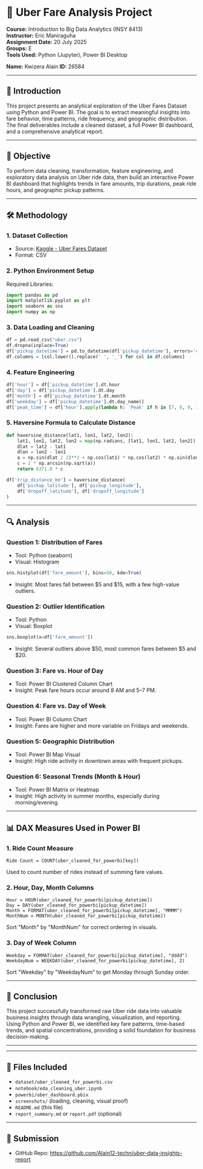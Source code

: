 # 🚖 Uber Fare Analysis Project

**Course:** Introduction to Big Data Analytics (INSY 8413)  
**Instructor:** Eric Maniraguha  
**Assignment Date:** 20 July 2025  
**Groups:** E  
**Tools Used:** Python (Jupyter), Power BI Desktop  

**Name:**  Kwizera Alain
**ID:**  26584

---

## 📌 Introduction
This project presents an analytical exploration of the Uber Fares Dataset using Python and Power BI. The goal is to extract meaningful insights into fare behavior, time patterns, ride frequency, and geographic distribution. The final deliverables include a cleaned dataset, a full Power BI dashboard, and a comprehensive analytical report. 

---

## 🌟 Objective
To perform data cleaning, transformation, feature engineering, and exploratory data analysis on Uber ride data, then build an interactive Power BI dashboard that highlights trends in fare amounts, trip durations, peak ride hours, and geographic pickup patterns.

---

## 🛠️ Methodology

### 1. Dataset Collection
- Source: [Kaggle - Uber Fares Dataset](https://www.kaggle.com/datasets/yasserh/uber-fares-dataset)
- Format: CSV

### 2. Python Environment Setup
Required Libraries:
```python
import pandas as pd
import matplotlib.pyplot as plt
import seaborn as sns
import numpy as np
```

### 3. Data Loading and Cleaning
```python
df = pd.read_csv("uber.csv")
df.dropna(inplace=True)
df['pickup_datetime'] = pd.to_datetime(df['pickup_datetime'], errors='coerce')
df.columns = [col.lower().replace(' ', '_') for col in df.columns]
```

### 4. Feature Engineering
```python
df['hour'] = df['pickup_datetime'].dt.hour
df['day'] = df['pickup_datetime'].dt.day
df['month'] = df['pickup_datetime'].dt.month
df['weekday'] = df['pickup_datetime'].dt.day_name()
df['peak_time'] = df['hour'].apply(lambda h: 'Peak' if h in [7, 8, 9, 17, 18, 19] else 'Off-Peak')
```

### 5. Haversine Formula to Calculate Distance
```python
def haversine_distance(lat1, lon1, lat2, lon2):
    lat1, lon1, lat2, lon2 = map(np.radians, [lat1, lon1, lat2, lon2])
    dlat = lat2 - lat1
    dlon = lon2 - lon1
    a = np.sin(dlat / 2)**2 + np.cos(lat1) * np.cos(lat2) * np.sin(dlon / 2)**2
    c = 2 * np.arcsin(np.sqrt(a))
    return 6371.0 * c

df['trip_distance_km'] = haversine_distance(
    df['pickup_latitude'], df['pickup_longitude'],
    df['dropoff_latitude'], df['dropoff_longitude']
)
```

---

## 🔍 Analysis

### Question 1: Distribution of Fares
- Tool: Python (seaborn)
- Visual: Histogram
```python
sns.histplot(df['fare_amount'], bins=50, kde=True)
```
- Insight: Most fares fall between $5 and $15, with a few high-value outliers.

### Question 2: Outlier Identification
- Tool: Python
- Visual: Boxplot
```python
sns.boxplot(x=df['fare_amount'])
```
- Insight: Several outliers above $50, most common fares between $5 and $20.

### Question 3: Fare vs. Hour of Day
- Tool: Power BI Clustered Column Chart
- Insight: Peak fare hours occur around 8 AM and 5–7 PM.

### Question 4: Fare vs. Day of Week
- Tool: Power BI Column Chart
- Insight: Fares are higher and more variable on Fridays and weekends.

### Question 5: Geographic Distribution
- Tool: Power BI Map Visual
- Insight: High ride activity in downtown areas with frequent pickups.

### Question 6: Seasonal Trends (Month & Hour)
- Tool: Power BI Matrix or Heatmap
- Insight: High activity in summer months, especially during morning/evening.

---

## 📊 DAX Measures Used in Power BI

### 1. Ride Count Measure
```DAX
Ride Count = COUNT(uber_cleaned_for_powerbi[key])
```
Used to count number of rides instead of summing fare values.

### 2. Hour, Day, Month Columns
```DAX
Hour = HOUR(uber_cleaned_for_powerbi[pickup_datetime])
Day = DAY(uber_cleaned_for_powerbi[pickup_datetime])
Month = FORMAT(uber_cleaned_for_powerbi[pickup_datetime], "MMMM")
MonthNum = MONTH(uber_cleaned_for_powerbi[pickup_datetime])
```
Sort "Month" by "MonthNum" for correct ordering in visuals.

### 3. Day of Week Column
```DAX
Weekday = FORMAT(uber_cleaned_for_powerbi[pickup_datetime], "dddd")
WeekdayNum = WEEKDAY(uber_cleaned_for_powerbi[pickup_datetime], 2)
```
Sort "Weekday" by "WeekdayNum" to get Monday through Sunday order.

---

## 🧠 Conclusion
This project successfully transformed raw Uber ride data into valuable business insights through data wrangling, visualization, and reporting. Using Python and Power BI, we identified key fare patterns, time-based trends, and spatial concentrations, providing a solid foundation for business decision-making.

---



---

## 📂 Files Included
- `dataset/uber_cleaned_for_powerbi.csv`
- `notebook/eda_cleaning_uber.ipynb`
- `powerbi/uber_dashboard.pbix`
- `screenshots/` (loading, cleaning, visual proof)
- `README.md` (this file)
- `report_summary.md` or `report.pdf` (optional)

---

## 🔗 Submission
- GitHub Repo: https://github.com/Alain12-techn/uber-data-insights-report


